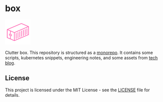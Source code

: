 # box

![Pink Container](https://github.com/younsl/younsl.github.io/blob/main/content/about/slides/admission-policy/assets/pink-container-84x84.png)

Clutter box. This repository is structured as a [monorepo](https://en.wikipedia.org/wiki/Monorepo). It contains some scripts, kubernetes snippets, engineering notes, and some assets from [tech blog](https://younsl.github.io).

## License

This project is licensed under the MIT License - see the [LICENSE](LICENSE) file for details.
